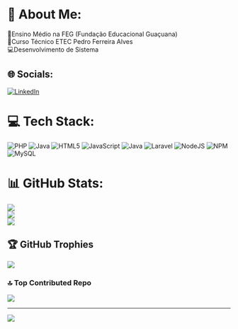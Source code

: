 # 💫 About Me:
📘Ensino Médio na FEG (Fundação Educacional Guaçuana)<br>📘Curso Técnico ETEC Pedro Ferreira Alves<br>💻Desenvolvimento de Sistema 


## 🌐 Socials:
[![LinkedIn](https://img.shields.io/badge/LinkedIn-%230077B5.svg?logo=linkedin&logoColor=white)](https://linkedin.com/in/https://www.linkedin.com/in/carlos-eduardo-castiglioni-b59483326/) 

# 💻 Tech Stack:
![PHP](https://img.shields.io/badge/php-%23777BB4.svg?style=for-the-badge&logo=php&logoColor=white) ![Java](https://img.shields.io/badge/java-%23ED8B00.svg?style=for-the-badge&logo=openjdk&logoColor=white) ![HTML5](https://img.shields.io/badge/html5-%23E34F26.svg?style=for-the-badge&logo=html5&logoColor=white) ![JavaScript](https://img.shields.io/badge/javascript-%23323330.svg?style=for-the-badge&logo=javascript&logoColor=%23F7DF1E) ![Java](https://img.shields.io/badge/java-%23ED8B00.svg?style=for-the-badge&logo=openjdk&logoColor=white) ![Laravel](https://img.shields.io/badge/laravel-%23FF2D20.svg?style=for-the-badge&logo=laravel&logoColor=white) ![NodeJS](https://img.shields.io/badge/node.js-6DA55F?style=for-the-badge&logo=node.js&logoColor=white) ![NPM](https://img.shields.io/badge/NPM-%23CB3837.svg?style=for-the-badge&logo=npm&logoColor=white) ![MySQL](https://img.shields.io/badge/mysql-4479A1.svg?style=for-the-badge&logo=mysql&logoColor=white)
# 📊 GitHub Stats:
![](https://github-readme-stats.vercel.app/api?username=Carlos-Eduardo-Castiglioni&theme=shadow_red&hide_border=false&include_all_commits=true&count_private=true)<br/>
![](https://github-readme-streak-stats.herokuapp.com/?user=Carlos-Eduardo-Castiglioni&theme=shadow_red&hide_border=false)<br/>
![](https://github-readme-stats.vercel.app/api/top-langs/?username=Carlos-Eduardo-Castiglioni&theme=shadow_red&hide_border=false&include_all_commits=true&count_private=true&layout=compact)

## 🏆 GitHub Trophies
![](https://github-profile-trophy.vercel.app/?username=Carlos-Eduardo-Castiglioni&theme=radical&no-frame=false&no-bg=false&margin-w=4)

### 🔝 Top Contributed Repo
![](https://github-contributor-stats.vercel.app/api?username=Carlos-Eduardo-Castiglioni&limit=5&theme=shadow_red&combine_all_yearly_contributions=true)

---
[![](https://visitcount.itsvg.in/api?id=Carlos-Eduardo-Castiglioni&icon=0&color=0)](https://visitcount.itsvg.in)

<!-- Proudly created with GPRM ( https://gprm.itsvg.in ) -->
